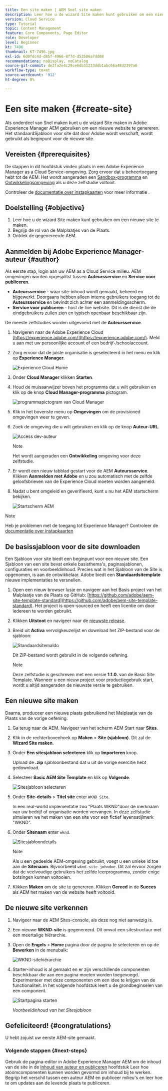 ```yaml
---
title: Een site maken | AEM Snel site maken
description: Leer hoe u de wizard Site maken kunt gebruiken om een nieuwe website te genereren. De standaardsjabloon voor sites die door Adobe wordt verschaft, is een beginpunt voor de nieuwe site.
version: Cloud Service
type: Tutorial
topic: Content Management
feature: Core Components, Page Editor
role: Developer
level: Beginner
kt: 7496
thumbnail: KT-7496.jpg
exl-id: 6d0fdc4d-d85f-4966-8f7d-d53506a7dd08
recommendations: noDisplay, noCatalog
source-git-commit: de2fa2e4c29ce6db31233ddb1abc66a48d2397a6
workflow-type: tm+mt
source-wordcount: '912'
ht-degree: 0%

---
```


# Een site maken {#create-site}

Als onderdeel van Snel maken kunt u de wizard Site maken in Adobe Experience Manager AEM gebruiken om een nieuwe website te genereren. Het standaardSjabloon voor site dat door Adobe wordt verschaft, wordt gebruikt als beginpunt voor de nieuwe site.

## Vereisten {#prerequisites}

De stappen in dit hoofdstuk vinden plaats in een Adobe Experience Manager as a Cloud Service-omgeving. Zorg ervoor dat u beheertoegang hebt tot de AEM. Het wordt aangeraden een [Sandbox-programma](https://experienceleague.adobe.com/docs/experience-manager-cloud-service/onboarding/getting-access/sandbox-programs/introduction-sandbox-programs.html) en [Ontwikkelingsomgeving](https://experienceleague.adobe.com/docs/experience-manager-cloud-service/implementing/using-cloud-manager/manage-environments.html) als u deze zelfstudie voltooit.

Controleer de [documentatie over instapkaarten](https://experienceleague.adobe.com/docs/experience-manager-cloud-service/onboarding/home.html) voor meer informatie .

## Doelstelling {#objective}

1. Leer hoe u de wizard Site maken kunt gebruiken om een nieuwe site te maken.
1. Begrijp de rol van de Malplaatjes van de Plaats.
1. Ontdek de gegenereerde AEM.

## Aanmelden bij Adobe Experience Manager-auteur {#author}

Als eerste stap, login aan uw AEM as a Cloud Service milieu. AEM omgevingen worden opgesplitst tussen **Auteursservice** en **Service voor publiceren**.

* **Auteursservice** - waar site-inhoud wordt gemaakt, beheerd en bijgewerkt. Doorgaans hebben alleen interne gebruikers toegang tot de **Auteursservice** en bevindt zich achter een aanmeldingsscherm.
* **Service voor publiceren** - host de live website. Dit is de dienst die de eindgebruikers zullen zien en typisch openbaar beschikbaar zijn.

De meeste zelfstudies worden uitgevoerd met de **Auteursservice**.

1. Navigeren naar de Adobe Experience Cloud [https://experience.adobe.com/](https://experience.adobe.com/). Meld u aan met uw persoonlijke account of een bedrijf-/schoolaccount.
1. Zorg ervoor dat de juiste organisatie is geselecteerd in het menu en klik op **Experience Manager**.

   ![Experience Cloud Home](assets/create-site/experience-cloud-home-screen.png)

1. Onder **Cloud Manager** klikken **Starten**.
1. Houd de muisaanwijzer boven het programma dat u wilt gebruiken en klik op de knop **Cloud Manager-programma** pictogram.

   ![programmapictogram van Cloud Manager](assets/create-site/cloud-manager-program-icon.png)

1. Klik in het bovenste menu op **Omgevingen** om de provisioned omgevingen weer te geven.

1. Zoek de omgeving die u wilt gebruiken en klik op de knop **Auteur-URL**.

   ![Access dev-auteur](assets/create-site/access-dev-environment.png)

   >[!NOTE]
   >
   >Het wordt aangeraden een **Ontwikkeling** omgeving voor deze zelfstudie.

1. Er wordt een nieuw tabblad gestart voor de AEM **Auteursservice**. Klikken **Aanmelden met Adobe** en u zou automatisch met de zelfde geloofsbrieven van de Experience Cloud moeten worden aangemeld.

1. Nadat u bent omgeleid en geverifieerd, kunt u nu het AEM startscherm bekijken.

   ![Startscherm AEM](assets/create-site/aem-start-screen.png)

>[!NOTE]
>
> Heb je problemen met de toegang tot Experience Manager? Controleer de [documentatie over instapkaarten](https://experienceleague.adobe.com/docs/experience-manager-cloud-service/onboarding/home.html)

## De basissjabloon voor de site downloaden

Een Sjabloon voor site biedt een beginpunt voor een nieuwe site. Een Sjabloon van een site bevat enkele basisthema&#39;s, paginasjablonen, configuraties en voorbeeldinhoud. Precies wat in het Sjabloon van de Site is opgenomen, is aan de ontwikkelaar. Adobe biedt een **Standaardsitemplate** nieuwe implementaties te versnellen.

1. Open een nieuw browser lusje en navigeer aan het Basis project van het Malplaatje van de Plaats op GitHub: [https://github.com/adobe/aem-site-template-standard](https://github.com/adobe/aem-site-template-standard). Het project is open-sourced en heeft een licentie om door iedereen te worden gebruikt.
1. Klikken **Uitstoot** en navigeer naar de [nieuwste release](https://github.com/adobe/aem-site-template-standard/releases/latest).
1. Breid uit **Activa** vervolgkeuzelijst en download het ZIP-bestand voor de sjabloon:

   ![Standaardsitemaldo](assets/create-site/template-basic-zip-file.png)

   Dit ZIP-bestand wordt gebruikt in de volgende oefening.

   >[!NOTE]
   >
   > Deze zelfstudie is geschreven met een versie **1.1.0.** van de Basic Site Template. Wanneer u een nieuw project voor productiegebruik start, wordt u altijd aangeraden de nieuwste versie te gebruiken.

## Een nieuwe site maken

Daarna, produceer een nieuwe plaats gebruikend het Malplaatje van de Plaats van de vorige oefening.

1. Ga terug naar de AEM. Navigeer van het scherm AEM Start naar **Sites**.
1. Klik in de rechterbovenhoek op **Maken** > **Site (sjabloon)**. Dit zal de **Wizard Site maken**.
1. Onder **Een sitesjabloon selecteren** klik op **Importeren** knop.

   Upload de **.zip** sjabloonbestand dat u uit de vorige exercitie hebt gedownload.

1. Selecteer **Basic AEM Site Template** en klik op **Volgende**.

   ![Sitesjabloon selecteren](assets/create-site/select-site-template.png)

1. Onder **Site-details** > **Titel site** enter `WKND Site`.

   In een real-world implementatie zou &quot;Plaats WKND&quot;door de merknaam van uw bedrijf of organisatie worden vervangen. In deze zelfstudie simuleren we het maken van een site voor een fictief levensstijlmerk &quot;WKND&quot;.

1. Onder **Sitenaam** enter `wknd`.

   ![Sitesjabloondetails](assets/create-site/site-template-details.png)

   >[!NOTE]
   >
   > Als u een gedeelde AEM-omgeving gebruikt, voegt u een unieke id toe aan de **Sitenaam**. Bijvoorbeeld `wknd-site-johndoe`. Dit zal ervoor zorgen dat de veelvoudige gebruikers het zelfde leerprogramma, zonder enige botsingen kunnen voltooien.

1. Klikken **Maken** om de site te genereren. Klikken **Gereed** in de **Succes** als AEM het maken van de website heeft voltooid.

## De nieuwe site verkennen

1. Navigeer naar de AEM Sites-console, als deze nog niet aanwezig is.
1. Een nieuwe **WKND-site** is gegenereerd. Dit omvat een sitestructuur met een meertalige hiërarchie.
1. Open de **Engels** > **Home** pagina door de pagina te selecteren en op de **Bewerken** in de menubalk:

   ![WKND-sitehiërarchie](assets/create-site/wknd-site-starter-hierarchy.png)

1. Starter-inhoud is al gemaakt en er zijn verschillende componenten beschikbaar die aan een pagina moeten worden toegevoegd. Experimenteer met deze componenten om een idee te krijgen van de functionaliteit. In het volgende hoofdstuk leert u de grondbeginselen van een component.

   ![Startpagina starten](assets/create-site/start-home-page.png)

   *Voorbeeldinhoud van het Sitesjabloon*

## Gefeliciteerd! {#congratulations}

U hebt zojuist uw eerste AEM-site gemaakt.

### Volgende stappen {#next-steps}

Gebruik de pagina-editor in Adobe Experience Manager AEM om de inhoud van de site in de [Inhoud van auteur en publiceren](author-content-publish.md) hoofdstuk Leer hoe atoomcomponenten kunnen worden gevormd om inhoud bij te werken. Begrijp het verschil tussen een auteur AEM en publiceer milieu&#39;s en leer hoe te om updates aan de levende plaats te publiceren.
